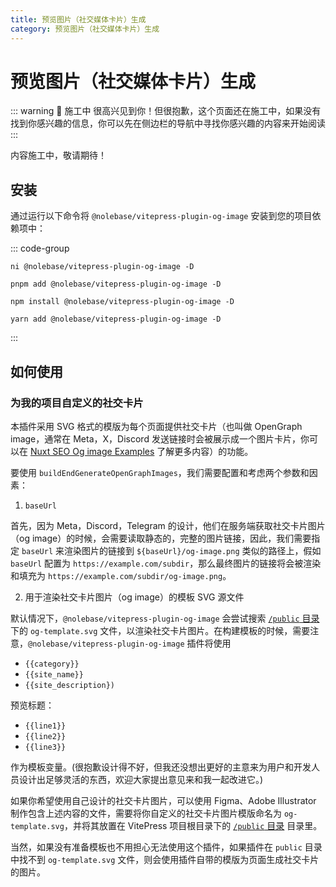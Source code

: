 ```yaml
---
title: 预览图片（社交媒体卡片）生成
category: 预览图片（社交媒体卡片）生成
---
```


<script setup>
import packageJSON from '~/packages/vitepress-plugin-og-image/package.json'
</script>

# 预览图片（社交媒体卡片）生成 <Badge type="warning" :text="`Beta 测试 ${packageJSON.version}`" />

::: warning 🚧 施工中
很高兴见到你！但很抱歉，这个页面还在施工中，如果没有找到你感兴趣的信息，你可以先在侧边栏的导航中寻找你感兴趣的内容来开始阅读
:::

内容施工中，敬请期待！

## 安装

通过运行以下命令将 `@nolebase/vitepress-plugin-og-image` 安装到您的项目依赖项中：

::: code-group

```shell [@antfu/ni]
ni @nolebase/vitepress-plugin-og-image -D
```

```shell [pnpm]
pnpm add @nolebase/vitepress-plugin-og-image -D
```

```shell [npm]
npm install @nolebase/vitepress-plugin-og-image -D
```

```shell [yarn]
yarn add @nolebase/vitepress-plugin-og-image -D
```

:::

## 如何使用

### 为我的项目自定义的社交卡片

本插件采用 SVG 格式的模版为每个页面提供社交卡片（也叫做 OpenGraph image，通常在 Meta，X，Discord 发送链接时会被展示成一个图片卡片，你可以在 [Nuxt SEO Og image Examples](https://nuxtseo.com/og-image/getting-started/examples) 了解更多内容）的功能。

要使用 `buildEndGenerateOpenGraphImages`，我们需要配置和考虑两个参数和因素：

1. `baseUrl`

首先，因为 Meta，Discord，Telegram 的设计，他们在服务端获取社交卡片图片（og image）的时候，会需要读取静态的，完整的图片链接，因此，我们需要指定 `baseUrl` 来渲染图片的链接到 `${baseUrl}/og-image.png` 类似的路径上，假如 `baseUrl` 配置为 `https://example.com/subdir`，那么最终图片的链接将会被渲染和填充为 `https://example.com/subdir/og-image.png`。

2. 用于渲染社交卡片图片（og image）的模板 SVG 源文件

默认情况下，`@nolebase/vitepress-plugin-og-image` 会尝试搜索 [`/public` 目录](https://vitepress.dev/guide/asset-handling#the-public-directory) 下的 `og-template.svg` 文件，以渲染社交卡片图片。在构建模板的时候，需要注意，`@nolebase/vitepress-plugin-og-image` 插件将使用

- <span v-pre>`{{category}}`</span>
- <span v-pre>`{{site_name}}`</span>
- <span v-pre>`{{site_description})`</span>

预览标题：

- <span v-pre>`{{line1}}`</span>
- <span v-pre>`{{line2}}`</span>
- <span v-pre>`{{line3}}`</span>

作为模板变量。(很抱歉设计得不好，但我还没想出更好的主意来为用户和开发人员设计出足够灵活的东西，欢迎大家提出意见来和我一起改进它。)

如果你希望使用自己设计的社交卡片图片，可以使用 Figma、Adobe Illustrator 制作包含上述内容的文件，需要将你自定义的社交卡片图片模版命名为 `og-template.svg`，并将其放置在 VitePress 项目根目录下的 [`/public` 目录](https://vitepress.dev/guide/asset-handling#the-public-directory) 目录里。

当然，如果没有准备模板也不用担心无法使用这个插件，如果插件在 `public` 目录中找不到 `og-template.svg` 文件，则会使用插件自带的模版为页面生成社交卡片的图片。
